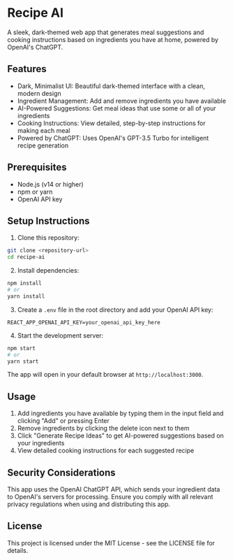 # Recipe AI

A sleek, dark-themed web app that generates meal suggestions and cooking instructions based on ingredients you have at home, powered by OpenAI's ChatGPT.

## Features

- Dark, Minimalist UI: Beautiful dark-themed interface with a clean, modern design
- Ingredient Management: Add and remove ingredients you have available
- AI-Powered Suggestions: Get meal ideas that use some or all of your ingredients
- Cooking Instructions: View detailed, step-by-step instructions for making each meal
- Powered by ChatGPT: Uses OpenAI's GPT-3.5 Turbo for intelligent recipe generation

## Prerequisites

- Node.js (v14 or higher)
- npm or yarn
- OpenAI API key

## Setup Instructions

1. Clone this repository:
```bash
git clone <repository-url>
cd recipe-ai
```

2. Install dependencies:
```bash
npm install
# or
yarn install
```

3. Create a `.env` file in the root directory and add your OpenAI API key:
```
REACT_APP_OPENAI_API_KEY=your_openai_api_key_here
```

4. Start the development server:
```bash
npm start
# or
yarn start
```

The app will open in your default browser at `http://localhost:3000`.

## Usage

1. Add ingredients you have available by typing them in the input field and clicking "Add" or pressing Enter
2. Remove ingredients by clicking the delete icon next to them
3. Click "Generate Recipe Ideas" to get AI-powered suggestions based on your ingredients
4. View detailed cooking instructions for each suggested recipe

## Security Considerations

This app uses the OpenAI ChatGPT API, which sends your ingredient data to OpenAI's servers for processing. Ensure you comply with all relevant privacy regulations when using and distributing this app.

## License

This project is licensed under the MIT License - see the LICENSE file for details. 